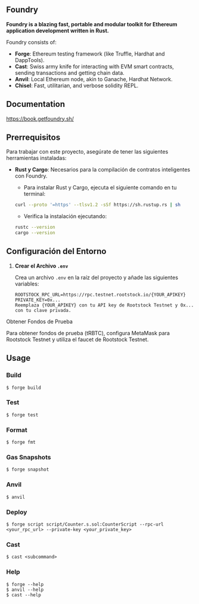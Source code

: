 ## Foundry

**Foundry is a blazing fast, portable and modular toolkit for Ethereum application development written in Rust.**

Foundry consists of:

-   **Forge**: Ethereum testing framework (like Truffle, Hardhat and DappTools).
-   **Cast**: Swiss army knife for interacting with EVM smart contracts, sending transactions and getting chain data.
-   **Anvil**: Local Ethereum node, akin to Ganache, Hardhat Network.
-   **Chisel**: Fast, utilitarian, and verbose solidity REPL.

## Documentation

https://book.getfoundry.sh/

## Prerrequisitos

Para trabajar con este proyecto, asegúrate de tener las siguientes herramientas instaladas:

- **Rust y Cargo**: Necesarios para la compilación de contratos inteligentes con Foundry.
    - Para instalar Rust y Cargo, ejecuta el siguiente comando en tu terminal:

    ```bash
    curl --proto '=https' --tlsv1.2 -sSf https://sh.rustup.rs | sh
    ```

    - Verifica la instalación ejecutando:

    ```bash
    rustc --version
    cargo --version
    ```

## Configuración del Entorno

1. **Crear el Archivo `.env`**

   Crea un archivo `.env` en la raíz del proyecto y añade las siguientes variables:

   ```plaintext
   ROOTSTOCK_RPC_URL=https://rpc.testnet.rootstock.io/{YOUR_APIKEY}
   PRIVATE_KEY=0x...
   Reemplaza {YOUR_APIKEY} con tu API key de Rootstock Testnet y 0x... con tu clave privada.

Obtener Fondos de Prueba

Para obtener fondos de prueba (tRBTC), configura MetaMask para Rootstock Testnet y utiliza el faucet de Rootstock Testnet.

## Usage

### Build

```shell
$ forge build
```

### Test

```shell
$ forge test
```

### Format

```shell
$ forge fmt
```

### Gas Snapshots

```shell
$ forge snapshot
```

### Anvil

```shell
$ anvil
```

### Deploy

```shell
$ forge script script/Counter.s.sol:CounterScript --rpc-url <your_rpc_url> --private-key <your_private_key>
```

### Cast

```shell
$ cast <subcommand>
```

### Help

```shell
$ forge --help
$ anvil --help
$ cast --help
```
